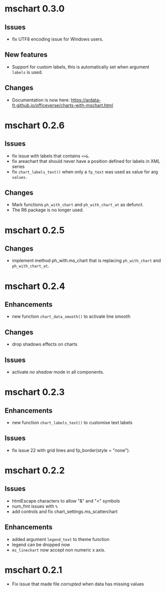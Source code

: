 # mschart 0.3.0

## Issues

* fix UTF8 encoding issue for Windows users.

## New features

* Support for custom labels, this is automatically set when argument `labels` is used.

## Changes

* Documentation is now here: https://ardata-fr.github.io/officeverse/charts-with-mschart.html

# mschart 0.2.6

## Issues

* fix issue with labels that contains `<>&`.
* fix areachart that should never have a position defined for labels in XML series
* fix `chart_labels_text()` when only a `fp_text` was used as value for arg `values`.

## Changes

* Mark functions `ph_with_chart` and `ph_with_chart_at` as defunct.
* The R6 package is no longer used.

# mschart 0.2.5

## Changes

* implement method ph_with.ms_chart that is replacing `ph_with_chart` and 
  `ph_with_chart_at`.

# mschart 0.2.4

## Enhancements

* new function `chart_data_smooth()` to activate line smooth

## Changes

* drop shadows effects on charts

## Issues

* activate *no shadow* mode in all components.

# mschart 0.2.3

## Enhancements

* new function `chart_labels_text()` to customise text labels

## Issues

* fix issue 22 with grid lines and fp_border(style = "none").

# mschart 0.2.2

## Issues

* htmlEscape characters to allow "&" and "<" symbols
* num_fmt issues with `%`
* add controls and fix chart_settings.ms_scatterchart

## Enhancements 

* added argument `legend_text` to theme function
* legend can be dropped now
* `ms_linechart` now accept non numeric x axis.


# mschart 0.2.1

* Fix issue that made file *corrupted* when data has missing values
